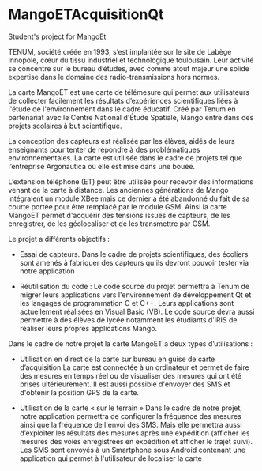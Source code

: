# MangoETAcquisitionQt
Student's project for [MangoEt](http://www.kikiwi.fr/index.php?page=mango)


TENUM, société créée en 1993, s’est implantée sur le site de Labège Innopole, cœur du tissu industriel et
technologique toulousain. Leur activité se concentre sur le bureau d’études, avec comme atout majeur une
solide expertise dans le domaine des radio-transmissions hors normes.


La carte MangoET est une carte de télémesure qui permet aux utilisateurs de collecter facilement les
résultats d’expériences scientifiques liées à l'étude de l'environnement dans le cadre éducatif. Créé par
Tenum en partenariat avec le Centre National d'Étude Spatiale, Mango entre dans des projets scolaires à
but scientifique.


La conception des capteurs est réalisée par les élèves, aidés de leurs enseignants pour tenter de répondre à
des problématiques environnementales.
La carte est utilisée dans le cadre de projets tel que l’entreprise Argonautica où elle est mise dans une
bouée.


L’extension téléphone (ET) peut être utilisée pour recevoir des informations venant de la carte à distance.
Les anciennes générations de Mango intégraient un module XBee mais ce dernier a été abandonné du fait
de sa courte portée pour être remplacé par le module GSM.
Ainsi la carte MangoET permet d'acquérir des tensions issues de capteurs, de les enregistrer, de les
géolocaliser et de les transmettre par GSM.


Le projet a différents objectifs :


- Essai de capteurs. Dans le cadre de projets scientifiques, des écoliers sont amenés à fabriquer des capteurs
qu'ils devront pouvoir tester via notre application


- Réutilisation du code : Le code source du projet permettra à Tenum de migrer leurs applications vers
l'environnement de développement Qt et les langages de programmation C et C++. Leurs applications sont
actuellement réalisées en Visual Basic (VB).
Le code source devra aussi permettre à des élèves de lycée notamment les étudiants d’IRIS de réaliser leurs
propres applications Mango.


Dans le cadre de notre projet la carte MangoET a deux types d’utilisations :

- Utilisation en direct de la carte sur bureau en guise de carte d’acquisition
La carte est connectée à un ordinateur et permet de faire des mesures en temps réel ou de visualiser des
mesures qui ont été prises ultérieurement. Il est aussi possible d'envoyer des SMS et d'obtenir la position
GPS de la carte.


- Utilisation de la carte « sur le terrain »
Dans le cadre de notre projet, notre application permettra de configurer la fréquence des mesures ainsi que
la fréquence de l'envoi des SMS. Mais elle permettra aussi d’exploiter les résultats des mesures après une
expédition (afficher les mesures des voies enregistrées en expédition et afficher le trajet suivi). Les SMS
sont envoyés à un Smartphone sous Android contenant une application qui permet à l'utilisateur de localiser la carte
